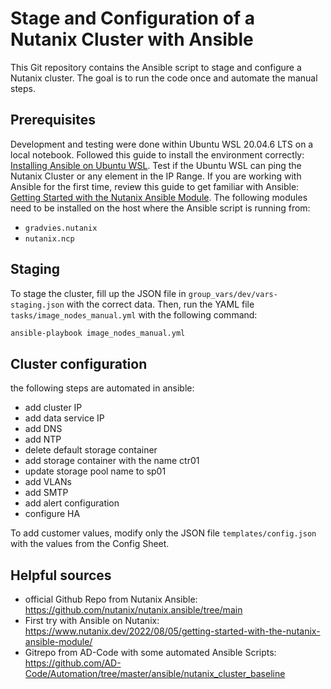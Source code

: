 # Stage and Configuration of a Nutanix Cluster with Ansible

This Git repository contains the Ansible script to stage and configure a Nutanix cluster. The goal is to run the code once and automate the manual steps.

## Prerequisites

Development and testing were done within Ubuntu WSL 20.04.6 LTS on a local notebook. Followed this guide to install the environment correctly: [Installing Ansible on Ubuntu WSL](https://www.thomaspreischl.de/ansible-wsl-windows/). Test if the Ubuntu WSL can ping the Nutanix Cluster or any element in the IP Range. If you are working with Ansible for the first time, review this guide to get familiar with Ansible: [Getting Started with the Nutanix Ansible Module](https://www.nutanix.dev/2022/08/05/getting-started-with-the-nutanix-ansible-module/). The following modules need to be installed on the host where the Ansible script is running from:
- `gradvies.nutanix`
- `nutanix.ncp`

## Staging

To stage the cluster, fill up the JSON file in `group_vars/dev/vars-staging.json` with the correct data. Then, run the YAML file `tasks/image_nodes_manual.yml` with the following command:

```bash
ansible-playbook image_nodes_manual.yml
```

## Cluster configuration

the following steps are automated in ansible:
- add cluster IP
- add data service IP
- add DNS
- add NTP
- delete default storage container
- add storage container with the name ctr01
- update storage pool name to sp01
- add VLANs
- add SMTP
- add alert configuration 
- configure HA

To add customer values, modify only the JSON file `templates/config.json` with the values from the Config Sheet.

## Helpful sources
- official Github Repo from Nutanix Ansible: https://github.com/nutanix/nutanix.ansible/tree/main
- First try with Ansible on Nutanix: https://www.nutanix.dev/2022/08/05/getting-started-with-the-nutanix-ansible-module/
- Gitrepo from AD-Code with some automated Ansible Scripts: https://github.com/AD-Code/Automation/tree/master/ansible/nutanix_cluster_baseline